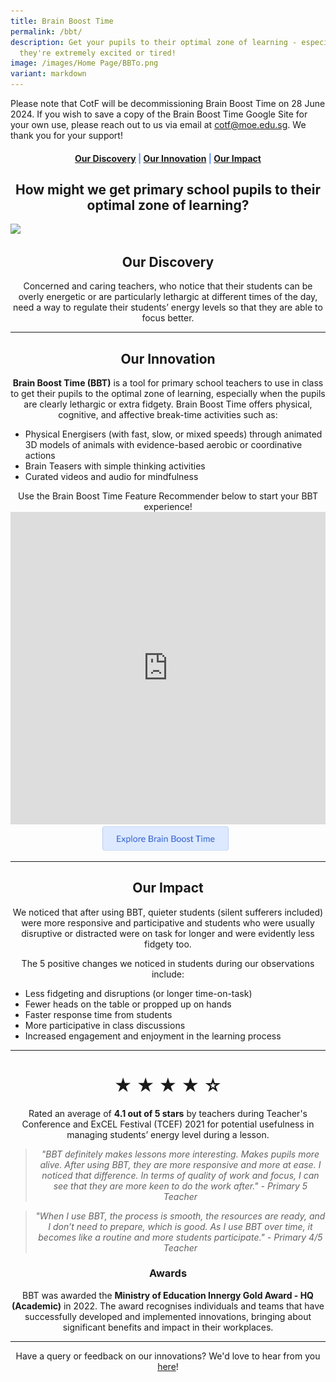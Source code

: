 ```yaml
---
title: Brain Boost Time
permalink: /bbt/
description: Get your pupils to their optimal zone of learning - especially when
  they're extremely excited or tired!
image: /images/Home Page/BBTo.png
variant: markdown
---
```

Please note that CotF will be decommissioning Brain Boost Time on 28 June 2024. 
If you wish to save a copy of the Brain Boost Time Google Site for your own use, please reach out to us via email at cotf@moe.edu.sg. We thank you for your support!

<center><h4 style="color:#578ffe;"><a href="#discovery">Our Discovery</a>  |  <a href="#innovation">Our Innovation</a>  |  <a href="#impact">Our Impact</a></h4></center>

<center><h2>How might we get primary school pupils to their optimal zone of learning?</h2></center>

<img src="https://file.for.edu.sg/bbtimage.gif">

<center><h2 id="discovery">Our Discovery</h2></center>
<center>Concerned and caring teachers, who notice that their students can be overly energetic or are particularly lethargic at different times of the day, need a way to regulate their students’ energy levels so that they are able to focus better.</center>

-----------------

<center><h2 id="innovation">Our Innovation</h2></center>
<center><b>Brain Boost Time (BBT)</b> is a tool for primary school teachers to use in class to get their pupils to the optimal zone of learning, especially when the pupils are clearly lethargic or extra fidgety. Brain Boost Time offers physical, cognitive, and affective break-time activities such as: </center>
<ul>
<li>Physical Energisers (with fast, slow, or mixed speeds) through animated 3D models of animals with evidence-based aerobic or coordinative actions</li>
<li>Brain Teasers with simple thinking activities</li>
<li>Curated videos and audio for mindfulness</li>
</ul>

<center>Use the Brain Boost Time Feature Recommender below to start your BBT experience!</center>

<iframe src="https://docs.google.com/presentation/d/e/2PACX-1vRLmDU5S1uvdTG5XtlzPylE2dRBujvYepBkvNWNrYE2HFh0aKjrszQn2pjBQJU1gsL3fPeUh77anYyk/embed?start=false&amp;loop=false&amp;" frameborder="0" width="100%" height="500" allowfullscreen="true"></iframe>

<center><a href="https://sites.google.com/moe.edu.sg/brainboost" target="_blank" rel="noopener noreferrer"><img src="/images/Buttons/BBTButton.png" style="width:40%; display: inline; margin-right:0.5rem"></a></center>

------------------

<center><h2 id="impact">Our Impact</h2></center>

<center>We noticed that after using BBT, quieter students (silent sufferers included) were more responsive and participative and students who were usually disruptive or distracted were on task for longer and were evidently less fidgety too.

The 5 positive changes we noticed in students during our observations include:</center>
<ul>
	<li>Less fidgeting and disruptions (or longer time-on-task)</li>
	<li>Fewer heads on the table or propped up on hands</li>
	<li>Faster response time from students</li>
	<li>More participative in class discussions</li>
	<li>Increased engagement and enjoyment in the learning process</li>
</ul>

------------------

<h1><center>★ ★ ★ ★ ☆</center></h1>
<center>Rated an average of <b>4.1 out of 5 stars</b> by teachers during Teacher's Conference and ExCEL Festival (TCEF) 2021 for potential usefulness in managing students’ energy level during a lesson.</center>

<center><blockquote><i>"BBT definitely makes lessons more interesting. Makes pupils more alive. After using BBT, they are more responsive and more at ease. I noticed that difference. In terms of quality of work and focus, I can see that they are more keen to do the work after." - Primary 5 Teacher</i></blockquote></center>

<center><blockquote><i>"When I use BBT, the process is smooth, the resources are ready, and I don’t need to prepare, which is good. As I use BBT over time, it becomes like a routine and more students participate." - Primary 4/5 Teacher</i></blockquote></center>

<center><h3>Awards</h3></center>
<center>BBT was awarded the <b>Ministry of Education Innergy Gold Award - HQ (Academic)</b> in 2022. The award recognises individuals and teams that have successfully developed and implemented innovations, bringing about significant benefits and impact in their workplaces.</center>

--------

<center>Have a query or feedback on our innovations? We'd love to hear from you <a href="/contact" target="_blank" rel="noopener noreferrer">here</a>!</center>